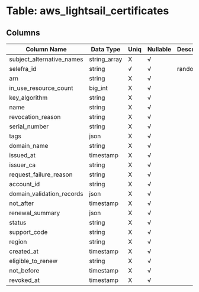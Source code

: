 # Table: aws_lightsail_certificates

## Columns 

|  Column Name   |  Data Type  | Uniq | Nullable | Description | 
|  ----  | ----  | ----  | ----  | ---- | 
| subject_alternative_names | string_array | X | √ |  | 
| selefra_id | string | √ | √ | random id | 
| arn | string | X | √ |  | 
| in_use_resource_count | big_int | X | √ |  | 
| key_algorithm | string | X | √ |  | 
| name | string | X | √ |  | 
| revocation_reason | string | X | √ |  | 
| serial_number | string | X | √ |  | 
| tags | json | X | √ |  | 
| domain_name | string | X | √ |  | 
| issued_at | timestamp | X | √ |  | 
| issuer_ca | string | X | √ |  | 
| request_failure_reason | string | X | √ |  | 
| account_id | string | X | √ |  | 
| domain_validation_records | json | X | √ |  | 
| not_after | timestamp | X | √ |  | 
| renewal_summary | json | X | √ |  | 
| status | string | X | √ |  | 
| support_code | string | X | √ |  | 
| region | string | X | √ |  | 
| created_at | timestamp | X | √ |  | 
| eligible_to_renew | string | X | √ |  | 
| not_before | timestamp | X | √ |  | 
| revoked_at | timestamp | X | √ |  | 


